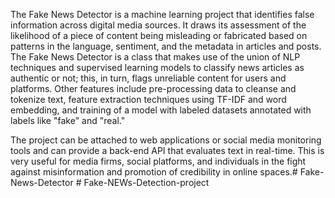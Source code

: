 The Fake News Detector is a machine learning project that identifies false information across digital media sources. 
It draws its assessment of the likelihood of a piece of content being misleading or fabricated based on patterns in the language, sentiment, and the metadata in articles and posts. 
The Fake News Detector is a class that makes use of the union of NLP techniques and supervised learning models to classify news articles as authentic or not; this, in turn, 
flags unreliable content for users and platforms. Other features include pre-processing data to cleanse and tokenize text, feature extraction techniques using TF-IDF and word
embedding, and training of a model with labeled datasets annotated with labels like "fake" and "real."

The project can be attached to web applications or social media monitoring tools and can provide a back-end API that evaluates text in real-time. 
This is very useful for media firms, social platforms, and individuals in the fight against misinformation and promotion of credibility in online spaces.# Fake-News-Detector
#   F a k e - N E W s - D e t e c t i o n - p r o j e c t  
 